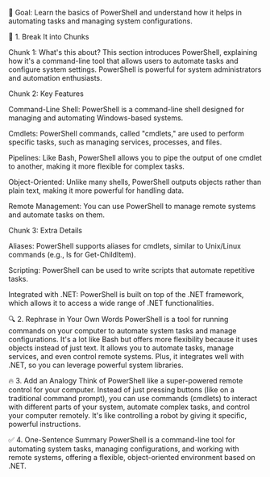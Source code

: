 🎯 Goal:
Learn the basics of PowerShell and understand how it helps in automating tasks and managing system configurations.

🧠 1. Break It into Chunks

Chunk 1: What's this about?
This section introduces PowerShell, explaining how it's a command-line tool that allows users to automate tasks and configure system settings. PowerShell is powerful for system administrators and automation enthusiasts.

Chunk 2: Key Features

Command-Line Shell: PowerShell is a command-line shell designed for managing and automating Windows-based systems.

Cmdlets: PowerShell commands, called "cmdlets," are used to perform specific tasks, such as managing services, processes, and files.

Pipelines: Like Bash, PowerShell allows you to pipe the output of one cmdlet to another, making it more flexible for complex tasks.

Object-Oriented: Unlike many shells, PowerShell outputs objects rather than plain text, making it more powerful for handling data.

Remote Management: You can use PowerShell to manage remote systems and automate tasks on them.

Chunk 3: Extra Details

Aliases: PowerShell supports aliases for cmdlets, similar to Unix/Linux commands (e.g., ls for Get-ChildItem).

Scripting: PowerShell can be used to write scripts that automate repetitive tasks.

Integrated with .NET: PowerShell is built on top of the .NET framework, which allows it to access a wide range of .NET functionalities.

🔍 2. Rephrase in Your Own Words
PowerShell is a tool for running commands on your computer to automate system tasks and manage configurations. It's a lot like Bash but offers more flexibility because it uses objects instead of just text. It allows you to automate tasks, manage services, and even control remote systems. Plus, it integrates well with .NET, so you can leverage powerful system libraries.

🔥 3. Add an Analogy
Think of PowerShell like a super-powered remote control for your computer. Instead of just pressing buttons (like on a traditional command prompt), you can use commands (cmdlets) to interact with different parts of your system, automate complex tasks, and control your computer remotely. It's like controlling a robot by giving it specific, powerful instructions.

✅ 4. One-Sentence Summary
PowerShell is a command-line tool for automating system tasks, managing configurations, and working with remote systems, offering a flexible, object-oriented environment based on .NET.

